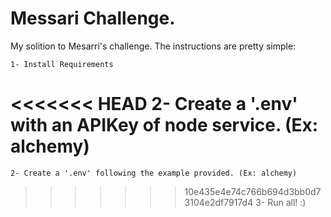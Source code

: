 # Messari Challenge.

My solition to Mesarri's challenge. The instructions are pretty simple:

    1- Install Requirements
<<<<<<< HEAD
    2- Create a '.env' with an APIKey of node service. (Ex: alchemy) 
=======
    2- Create a '.env' following the example provided. (Ex: alchemy) 
>>>>>>> 10e435e4e74c766b694d3bb0d73104e2df7917d4
    3- Run all! :)

